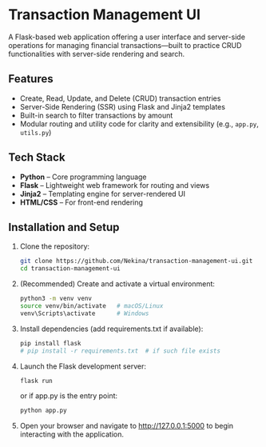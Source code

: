 # Transaction Management UI

A Flask-based web application offering a user interface and server-side operations for managing financial transactions—built to practice CRUD functionalities with server-side rendering and search.

## Features

- Create, Read, Update, and Delete (CRUD) transaction entries  
- Server-Side Rendering (SSR) using Flask and Jinja2 templates  
- Built-in search to filter transactions by amount  
- Modular routing and utility code for clarity and extensibility (e.g., `app.py`, `utils.py`)  

## Tech Stack

- **Python** – Core programming language  
- **Flask** – Lightweight web framework for routing and views  
- **Jinja2** – Templating engine for server-rendered UI  
- **HTML/CSS** – For front-end rendering  

## Installation and Setup

1. Clone the repository:  
   ```bash
   git clone https://github.com/Nekina/transaction-management-ui.git
   cd transaction-management-ui
2. (Recommended) Create and activate a virtual environment:
   ```bash
   python3 -m venv venv
   source venv/bin/activate   # macOS/Linux
   venv\Scripts\activate      # Windows
3. Install dependencies (add requirements.txt if available):
   ```bash
   pip install flask
   # pip install -r requirements.txt  # if such file exists
4. Launch the Flask development server:  
   ```bash
   flask run
   ```
   or if app.py is the entry point:
   ```bash
   python app.py
5. Open your browser and navigate to http://127.0.0.1:5000 to begin interacting with the application.
